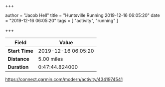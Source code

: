 +++

author = "Jacob Hell"
title = "Huntsville Running 2019-12-16 06:05:20"
date = "2019-12-16 06:05:20"
tags = [
    "activity", "running"
]

+++

<!--more-->

|Field  |Value  |
|--- | --- |
|**Start Time**|2019-12-16 06:05:20|
|**Distance**|5.00 miles|
|**Duration**|0:47:44.824000|

https://connect.garmin.com/modern/activity/4341974541